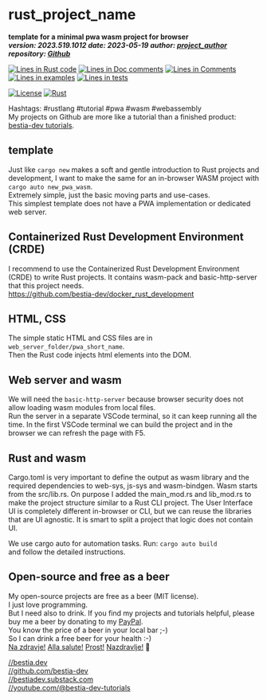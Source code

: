[//]: # (auto_md_to_doc_comments segment start A)

# rust_project_name

[//]: # (auto_cargo_toml_to_md start)

**template for a minimal pwa wasm project for browser**  
***version: 2023.519.1012 date: 2023-05-19 author: [project_author](project_homepage) repository: [Github](project_repository)***  

[//]: # (auto_cargo_toml_to_md end)

[//]: # (auto_lines_of_code start)
[![Lines in Rust code](https://img.shields.io/badge/Lines_in_Rust-262-green.svg)](https://github.com/bestia-dev/rust_wasm_pwa_minimal_clock/)
[![Lines in Doc comments](https://img.shields.io/badge/Lines_in_Doc_comments-30-blue.svg)](https://github.com/bestia-dev/rust_wasm_pwa_minimal_clock/)
[![Lines in Comments](https://img.shields.io/badge/Lines_in_comments-67-purple.svg)](https://github.com/bestia-dev/rust_wasm_pwa_minimal_clock/)
[![Lines in examples](https://img.shields.io/badge/Lines_in_examples-0-yellow.svg)](https://github.com/bestia-dev/rust_wasm_pwa_minimal_clock/)
[![Lines in tests](https://img.shields.io/badge/Lines_in_tests-19-orange.svg)](https://github.com/bestia-dev/rust_wasm_pwa_minimal_clock/)

[//]: # (auto_lines_of_code end)

[![License](https://img.shields.io/badge/license-MIT-blue.svg)](project_repository/blob/master/LICENSE)
[![Rust](project_repository/workflows/RustAction/badge.svg)](project_repository)

Hashtags: #rustlang #tutorial #pwa #wasm #webassembly  
My projects on Github are more like a tutorial than a finished product: [bestia-dev tutorials](https://github.com/bestia-dev/tutorials_rust_wasm).

## template

Just like `cargo new` makes a soft and gentle introduction to Rust projects and development, I want to make the same for an in-browser WASM project with `cargo auto new_pwa_wasm`.  
Extremely simple, just the basic moving parts and use-cases.  
This simplest template does not have a PWA implementation or dedicated web server.

## Containerized Rust Development Environment (CRDE)

I recommend to use the Containerized Rust Development Environment (CRDE) to write Rust projects. It contains wasm-pack and basic-http-server that this project needs.  
<https://github.com/bestia-dev/docker_rust_development>  

## HTML, CSS

The simple static HTML and CSS files are in `web_server_folder/pwa_short_name`.  
Then the Rust code injects html elements into the DOM.  

## Web server and wasm

We will need the `basic-http-server` because browser security does not allow loading wasm modules from local files.  
Run the server in a separate VSCode terminal, so it can keep running all the time. In the first VSCode terminal we can build the project and in the browser we can refresh the page with F5.  

## Rust and wasm

Cargo.toml is very important to define the output as wasm library and the required dependencies to web-sys, js-sys and wasm-bindgen.
Wasm starts from the src/lib.rs. On purpose I added the main_mod.rs and lib_mod.rs to make the project structure similar to a Rust CLI project. The User Interface UI is completely different in-browser or CLI, but we can reuse the libraries that are UI agnostic.  It is smart to split a project that logic does not contain UI.

We use cargo auto for automation tasks. Run:
`cargo auto build`  
and follow the detailed instructions.

## Open-source and free as a beer

My open-source projects are free as a beer (MIT license).  
I just love programming.  
But I need also to drink. If you find my projects and tutorials helpful, please buy me a beer by donating to my [PayPal](https://paypal.me/LucianoBestia).  
You know the price of a beer in your local bar ;-)  
So I can drink a free beer for your health :-)  
[Na zdravje!](https://translate.google.com/?hl=en&sl=sl&tl=en&text=Na%20zdravje&op=translate) [Alla salute!](https://dictionary.cambridge.org/dictionary/italian-english/alla-salute) [Prost!](https://dictionary.cambridge.org/dictionary/german-english/prost) [Nazdravlje!](https://matadornetwork.com/nights/how-to-say-cheers-in-50-languages/) 🍻

[//bestia.dev](https://bestia.dev)  
[//github.com/bestia-dev](https://github.com/bestia-dev)  
[//bestiadev.substack.com](https://bestiadev.substack.com)  
[//youtube.com/@bestia-dev-tutorials](https://youtube.com/@bestia-dev-tutorials)  

[//]: # (auto_md_to_doc_comments segment end A)

